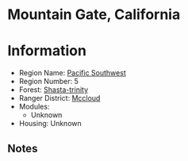 
Mountain Gate, California
=========================
  
# Information  
* Region Name: [Pacific Southwest]()  
* Region Number: 5  
* Forest: [Shasta-trinity](http://www.fs.usda.gov/stnf/)  
* Ranger District: [Mccloud]()  
* Modules:  
  - Unknown  
* Housing: Unknown  
  
## Notes


